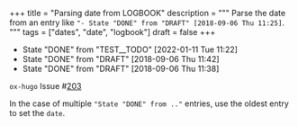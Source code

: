 +++
title = "Parsing date from LOGBOOK"
description = """
  Parse the date from an entry like `"- State "DONE" from "DRAFT"
  [2018-09-06 Thu 11:25]`.
  """
tags = ["dates", "date", "logbook"]
draft = false
+++

-   State "DONE"       from "TEST\__TODO" <span class="timestamp-wrapper"><span class="timestamp">[2022-01-11 Tue 11:22]</span></span>
-   State "DONE"       from "DRAFT"      <span class="timestamp-wrapper"><span class="timestamp">[2018-09-06 Thu 11:42]</span></span>
-   State "DONE"       from "DRAFT"      <span class="timestamp-wrapper"><span class="timestamp">[2018-09-06 Thu 11:38]</span></span>

`ox-hugo` Issue #[203](https://github.com/kaushalmodi/ox-hugo/issues/203)

In the case of multiple `"State "DONE" from .."` entries, use the
oldest entry to set the `date`.
